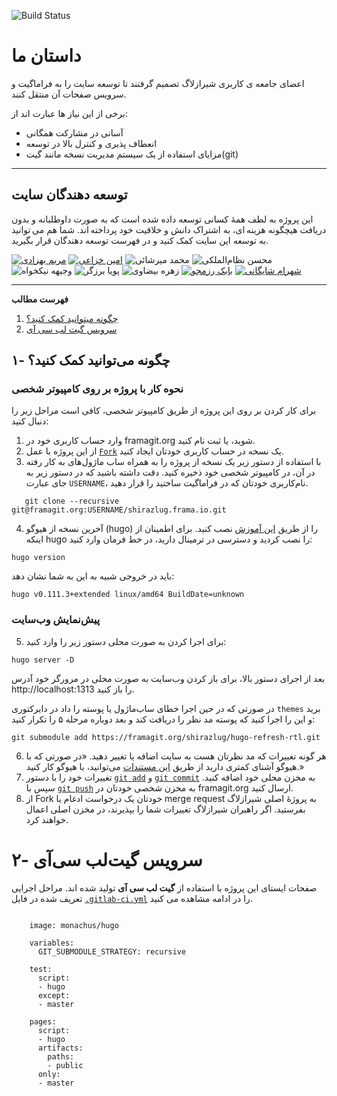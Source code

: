 ![Build Status](https://gitlab.com/shirazlug/shirazlug.gitlab.io/badges/master/build.svg)

# داستان ما

اعضای جامعه ی کاربری شیرازلاگ تصمیم گرفتند تا توسعه سایت را به فراماگیت و سرویس صفحات آن منتقل کنند.

برخی از این نیاز ها عبارت اند از:

- آسانی در مشارکت همگانی
- انعطاف پذیری و کنترل بالا در توسعه
- مزایای استفاده از یک سیستم مدیریت نسخه مانند گیت(git)


---
## توسعه دهندگان سایت

 این پروژه به لطف همهٔ کسانی توسعه داده شده است که به صورت داوطلبانه و بدون دریافت هیچگونه هزینه ای، به اشتراک دانش و خلاقیت خود پرداخته اند. شما هم می توانید به توسعه این سایت کمک کنید و در فهرست توسعه دهندگان قرار بگیرید.

[![مریم بهزادی](https://shirazlug.ir/img/team/behzadi.svg)](https://shirazlug.ir/members/behzadi/)
[![امین خزاعی](https://shirazlug.ir/img/team/khozaei.svg)](https://shirazlug.ir/members/khozaei/)
![محمد میرشائی](https://shirazlug.ir/img/team/mirshaei.svg)
![محسن نظام‌الملکی](https://shirazlug.ir/img/team/nezam.svg)
![وجیهه نیکخواه](https://shirazlug.ir/img/team/nikkhah.svg)
![پویا برزگر](https://shirazlug.ir/img/team/barzegar.svg)
![زهره بیضاوی](https://shirazlug.ir/img/team/beyzavi.svg)
[![بابک رزمجو](https://shirazlug.ir/img/team/razmjoo.svg)](https://shirazlug.ir/members/razmjoo/)
[![شهرام شایگانی](https://shirazlug.ir/img/team/shaygani.svg)](https://shirazlug.ir/members/shaygani/)

---

<!-- START doctoc generated TOC please keep comment here to allow auto update -->
<!-- DON'T EDIT THIS SECTION, INSTEAD RE-RUN doctoc TO UPDATE -->
**فهرست مطالب** 

1. [چگونه میتوانید کمک کنید؟](#%DA%86%DA%AF%D9%88%D9%86%D9%87-%D9%85%DB%8C%D8%AA%D9%88%D8%A7%D9%86%DB%8C%D8%AF-%DA%A9%D9%85%DA%A9-%DA%A9%D9%86%DB%8C%D8%AF%D8%9F)
2. [سرویس گیت لب سی آی](#%D8%B3%D8%B1%D9%88%DB%8C%D8%B3-%DA%AF%DB%8C%D8%AA-%D9%84%D8%A8-%D8%B3%DB%8C-%D8%A2%DB%8C)

<!-- END doctoc generated TOC please keep comment here to allow auto update -->


## ۱- چگونه می‌توانید کمک کنید؟

### نحوه کار با پروژه بر روی کامپیوتر شخصی
برای کار کردن بر روی این پروژه از طریق کامپیوتر شخصی، کافی است مراحل زیر را دنبال کنید:

  1. وارد حساب کاربری خود در framagit.org شوید، یا ثبت نام کنید.
  2. از این پروژه با عمل [`Fork`](https://framagit.org/shirazlug/shirazlug.frama.io/-/forks/new) یک نسخه در حساب کاربری خودتان ایجاد کنید.
  3. با استفاده از دستور زیر یک نسخه از پروژه را به همراه ساب ماژول‌های به کار رفته در آن، در کامپیوتر شخصی خود ذخیره کنید. دقت داشته باشید که در دستور زیر به جای عبارت `USERNAME`، نام‌کاربری خودتان که در فراماگیت ساختید را قرار دهید.
 
```
   git clone --recursive git@framagit.org:USERNAME/shirazlug.frama.io.git
```

  4. آخرین نسخه از هیوگو (hugo) را از طریق [این آموزش](https://gohugo.io/installation/) نصب کنید. برای اطمینان از اینکه hugo را نصب کردید و دسترسی در ترمینال دارید، در خط فرمان وارد کنید:

```
hugo version
```

باید در خروجی شبیه به این به شما نشان دهد:

```
hugo v0.111.3+extended linux/amd64 BuildDate=unknown
```
### پیش‌نمایش وب‌سایت

  5. برای اجرا کردن به صورت محلی دستور زیر را وارد کنید:

  ```
hugo server -D
```

بعد از اجرای دستور بالا، برای باز کردن وب‌سایت به صورت محلی در مرورگر خود آدرس http://localhost:1313 را باز کنید.

در صورتی که در حین اجرا خطای ساب‌ماژول یا پوسته را داد در دایرکتوری `themes` برید و این را اجرا کنید که پوسته مد نظر را دریافت کند و بعد دوباره مرحله ۵ را تکرار کنید:

```
git submodule add https://framagit.org/shirazlug/hugo-refresh-rtl.git
```

  6. هر گونه تغییرات که مد نظرتان هست به سایت اضافه یا تغییر دهید. «در صورتی که با هیوگو آشنای کمتری دارید از طریق [این مستندات](https://gohugo.io/documentation/) می‌توانید، با هیوگو کار کنید.»
  7. تغییرات خود را با دستور [`git add`](https://git-scm.com/docs/git-add) و [`git commit`](https://git-scm.com/docs/git-commit) به مخزن محلی خود اضافه کنید. سپس با ‍‍[`git push`](https://git-scm.com/docs/git-push) به مخزن شخصی خودتان در framagit.org ارسال کنید.
  8. از Fork خودتان یک درخواست ادغام یا merge request به پروژهٔ اصلی شیرازلاگ بفرستید. اگر راهبران شیرازلاگ تغییرات شما را بپذیرند، در مخزن اصلی اعمال خواهند کرد.

# ۲- سرویس گیت‌لب سی‌آی

صفحات ایستای این پروژه با استفاده از 
**گیت لب سی آی**
تولید شده اند. مراحل اجرایی تعریف شده در فایل 
[`.gitlab-ci.yml`](.gitlab-ci.yml)
را در ادامه مشاهده می کنید.

```
    
    image: monachus/hugo

    variables:
      GIT_SUBMODULE_STRATEGY: recursive

    test:
      script:
      - hugo
      except:
      - master

    pages:
      script:
      - hugo
      artifacts:
        paths:
        - public
      only:
      - master

```
